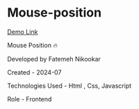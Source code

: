 # Mouse-position

 [Demo Link]()

 Mouse Position 🔥

Developed by Fatemeh Nikookar

Created - 2024-07

Technologies Used - Html , Css, Javascript

Role - Frontend








